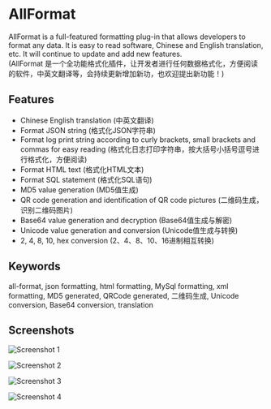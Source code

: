 # AllFormat

AllFormat is a full-featured formatting plug-in that allows developers to format any data. It is easy to read software, Chinese and English translation, etc. It will continue to update and add new features.  
(AllFormat 是一个全功能格式化插件，让开发者进行任何数据格式化，方便阅读的软件，中英文翻译等，会持续更新增加新功，也欢迎提出新功能！)

## Features

- Chinese English translation (中英文翻译)
- Format JSON string (格式化JSON字符串)
- Format log print string according to curly brackets, small brackets and commas for easy reading (格式化日志打印字符串，按大括号小括号逗号进行格式化，方便阅读)
- Format HTML text (格式化HTML文本)
- Format SQL statement (格式化SQL语句)
- MD5 value generation (MD5值生成)
- QR code generation and identification of QR code pictures (二维码生成，识别二维码图片)
- Base64 value generation and decryption (Base64值生成与解密)
- Unicode value generation and conversion (Unicode值生成与转换)
- 2, 4, 8, 10, hex conversion (2、4、8、10、16进制相互转换)

## Keywords

all-format, json formatting, html formatting, MySql formatting, xml formatting, MD5 generated, QRCode generated, 二维码生成, Unicode conversion, Base64 conversion, translation

## Screenshots

![Screenshot 1](https://plugins.jetbrains.com/files/10962/screenshot_d47f335d-3139-40b7-89d1-d53bedc87dc3)

![Screenshot 2](https://plugins.jetbrains.com/files/10962/screenshot_e095ad5b-6b14-4d14-9f82-2c8e628af585)

![Screenshot 3](https://plugins.jetbrains.com/files/10962/screenshot_ec49ac84-4232-4949-86df-c55ee8da8af2)

![Screenshot 4](https://plugins.jetbrains.com/files/10962/screenshot_6aad5ec6-66bf-496b-9aac-841bc2e239fd)